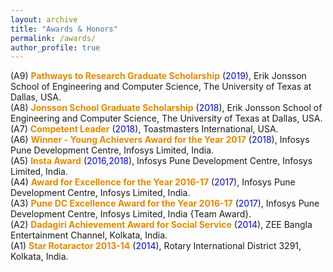 ```yaml
---
layout: archive
title: "Awards & Honors"
permalink: /awards/
author_profile: true
---
```


(A9) <b><font color="#e68a00">Pathways to Research Graduate Scholarship</font></b> (<font color="#0000e6">2019</font></b>), Erik Jonsson School of Engineering and Computer Science, The University of Texas at Dallas, USA.<br>
(A8) <b><font color="#e68a00">Jonsson School Graduate Scholarship</font></b> (<font color="#0000e6">2018</font></b>), Erik Jonsson School of Engineering and Computer Science, The University of Texas at Dallas, USA.<br>
(A7) <b><font color="#e68a00">Competent Leader</font></b> (<font color="#0000e6">2018</font></b>), Toastmasters International, USA.<br>
(A6) <b><font color="#e68a00">Winner - Young Achievers Award for the Year 2017</font></b> (<font color="#0000e6">2018</font></b>), Infosys Pune Development Centre, Infosys Limited, India.<br>
(A5) <b><font color="#e68a00">Insta Award</font></b> (<font color="#0000e6">2016,2018</font></b>), Infosys Pune Development Centre, Infosys Limited, India.<br>
(A4) <b><font color="#e68a00">Award for Excellence for the Year 2016-17</font></b> (<font color="#0000e6">2017</font></b>), Infosys Pune Development Centre, Infosys Limited, India.<br>
(A3) <b><font color="#e68a00">Pune DC Excellence Award for the Year 2016-17</font></b> (<font color="#0000e6">2017</font></b>), Infosys Pune Development Centre, Infosys Limited, India {Team Award}.<br>
(A2) <b><font color="#e68a00">Dadagiri Achievement Award for Social Service</font></b> (<font color="#0000e6">2014</font></b>),  ZEE Bangla Entertainment Channel, Kolkata, India.<br>
(A1) <b><font color="#e68a00">Star Rotaractor 2013-14</font></b> (<font color="#0000e6">2014</font></b>), Rotary International District 3291, Kolkata, India. 
